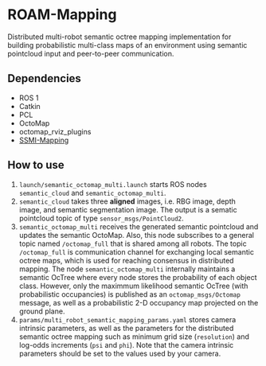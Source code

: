 # ROAM-Mapping
Distributed multi-robot semantic octree mapping implementation for building probabilistic multi-class maps of an environment using semantic pointcloud input and peer-to-peer communication.

## Dependencies
* ROS 1
* Catkin
* PCL
* OctoMap
* octomap_rviz_plugins
* [SSMI-Mapping](https://github.com/ExistentialRobotics/SSMI/tree/main/SSMI-Mapping)

## How to use
1. `launch/semantic_octomap_multi.launch` starts ROS nodes `semantic_cloud` and `semantic_octomap_multi`.
2. `semantic_cloud` takes three **aligned** images, i.e. RBG image, depth image, and semantic segmentation image. The output is a sematic pointcloud topic of type `sensor_msgs/PointCloud2`.
3. `semantic_octomap_multi` receives the generated semantic pointcloud and updates the semantic OctoMap. Also, this node subscribes to a general topic named `/octomap_full` that is shared among all robots. The topic `/octomap_full` is communication channel for exchanging local semantic octree maps, which is used for reaching consensus in distributed mapping. The node `semantic_octomap_multi` internally maintains a semantic OcTree where every node stores the probability of each object class. However, only the maximmum likelihood semantic OcTree (with probabilistic occupancies) is published as an `octomap_msgs/Octomap` message, as well as a probabilistic 2-D occupancy map projected on the ground plane.
4. `params/multi_robot_semantic_mapping_params.yaml` stores camera intrinsic parameters, as well as the parameters for the distributed semantic octree mapping such as minimum grid size (`resolution`) and log-odds increments (`psi` and `phi`). Note that the camera intrinsic parameters should be set to the values used by your camera.

